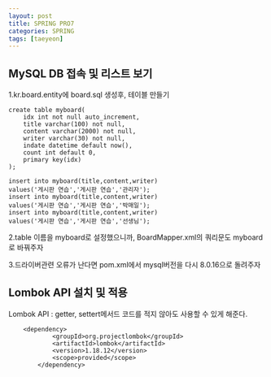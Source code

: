 ```yaml
---
layout: post
title: SPRING PRO7
categories: SPRING
tags: [taeyeon]
---
```


## MySQL DB 접속 및 리스트 보기


1.kr.board.entity에 board.sql 생성후, 테이블 만들기

```1=sql
create table myboard(
	idx int not null auto_increment,
	title varchar(100) not null,
	content varchar(2000) not null,
	writer varchar(30) not null,
	indate datetime default now(),
	count int default 0,
	primary key(idx)
);

insert into myboard(title,content,writer)
values('게시판 연습','게시판 연습','관리자');
insert into myboard(title,content,writer)
values('게시판 연습','게시판 연습','박매일');
insert into myboard(title,content,writer)
values('게시판 연습','게시판 연습','선생님');
```

2.table 이름을 myboard로 설정했으니까, BoardMapper.xml의 쿼리문도 myboard로 바꿔주자

3.드라이버관련 오류가 난다면 pom.xml에서 mysql버전을 다시 8.0.16으로 돌려주자


## Lombok API 설치 및 적용


Lombok API : getter, settert메서드 코드를 적지 않아도 사용할 수 있게 해준다.

```2=xml
    <dependency>
			<groupId>org.projectlombok</groupId>
			<artifactId>lombok</artifactId>
			<version>1.18.12</version>
			<scope>provided</scope>
		</dependency>
```


